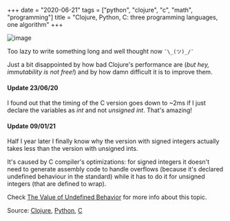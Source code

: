 +++
date = "2020-06-21"
tags = ["python", "clojure", "c", "math", "programming"]
title = "Clojure, Python, C: three programming languages, one algorithm"
+++

![image](/blog/clojure-python-c-three-programming-languages-one-algorithm/comparison.png)


Too lazy to write something long and well thought now `¯\_(ツ)_/¯`

Just a bit disappointed by how bad Clojure's performance are (*but hey, 
immutability is not free!*) and by how damn difficult it is to improve them. 

#### Update 23/06/20
I found out that the timing of the C version goes down to ~2ms if I just
declare the variables as *int* and not *unsigned int*. That's amazing!

#### Update 09/01/21
Half I year later I finally know why the version with signed integers actually
takes less than the version with unsigned ints. 

It's caused by C compiler's
optimizations: for signed integers it doesn't need to generate assembly code
to handle overflows (because it's declared undefined behaviour in the standard)
while it has to do it for unsigned integers (that are defined to wrap).  

Check [The Value of Undefined
Behavior](https://nullprogram.com/blog/2018/07/20/) for more info about this topic.


Source:
[Clojure](/blog/clojure-python-c-three-programming-languages-one-algorithm/naive_compute_primes.clj),
[Python](/blog/clojure-python-c-three-programming-languages-one-algorithm/naive_compute_primes.py),
[C](/blog/clojure-python-c-three-programming-languages-one-algorithm/naive_compute_primes.c)
